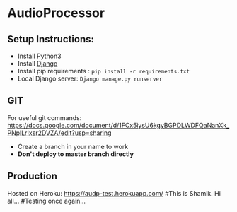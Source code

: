 # AudioProcessor

## Setup Instructions:

 - Install Python3
 - Install [Django](https://docs.djangoproject.com/en/3.0/intro/install/)
- Install pip requirements : `pip install -r requirements.txt`
- Local Django server: `Django manage.py runserver` 

## GIT

For useful git commands:
https://docs.google.com/document/d/1FCx5iysU6kgyBGPDLWDFQaNanXk_PNplLrIxsr2DVZA/edit?usp=sharing

 - Create a branch in your name to work
 - **Don't deploy to master branch directly**

## Production
Hosted on Heroku:  https://audp-test.herokuapp.com/
#This is Shamik. Hi all...
#Testing once again...
